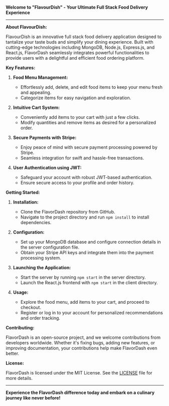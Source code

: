 **Welcome to "FlavourDish" - Your Ultimate Full Stack Food Delivery Experience**

---

**About FlavourDish:**

FlavourDish is an innovative full stack food delivery application designed to tantalize your taste buds and simplify your dining experience. Built with cutting-edge technologies including MongoDB, Node.js, Express.js, and React.js, FlavorDash seamlessly integrates powerful functionalities to provide users with a delightful and efficient food ordering platform.

**Key Features:**

1. **Food Menu Management:**
   - Effortlessly add, delete, and edit food items to keep your menu fresh and appealing.
   - Categorize items for easy navigation and exploration.

2. **Intuitive Cart System:**
   - Conveniently add items to your cart with just a few clicks.
   - Modify quantities and remove items as desired for a personalized order.

3. **Secure Payments with Stripe:**
   - Enjoy peace of mind with secure payment processing powered by Stripe.
   - Seamless integration for swift and hassle-free transactions.

4. **User Authentication using JWT:**
   - Safeguard your account with robust JWT-based authentication.
   - Ensure secure access to your profile and order history.

**Getting Started:**

1. **Installation:**
   - Clone the FlavorDash repository from GitHub.
   - Navigate to the project directory and run `npm install` to install dependencies.

2. **Configuration:**
   - Set up your MongoDB database and configure connection details in the server configuration file.
   - Obtain your Stripe API keys and integrate them into the payment processing system.

3. **Launching the Application:**
   - Start the server by running `npm start` in the server directory.
   - Launch the React.js frontend with `npm start` in the client directory.

4. **Usage:**
   - Explore the food menu, add items to your cart, and proceed to checkout.
   - Register or log in to your account for personalized recommendations and order tracking.

**Contributing:**

FlavorDash is an open-source project, and we welcome contributions from developers worldwide. Whether it's fixing bugs, adding new features, or improving documentation, your contributions help make FlavorDash even better.


**License:**

FlavorDash is licensed under the MIT License. See the [LICENSE](link-to-license-file) file for more details.

---

**Experience the FlavorDash difference today and embark on a culinary journey like never before!**